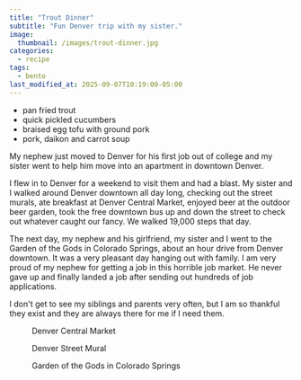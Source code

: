 ```yaml
---
title: "Trout Dinner"
subtitle: "Fun Denver trip with my sister."
image: 
  thumbnail: /images/trout-dinner.jpg
categories:
  - recipe
tags:
  - bento
last_modified_at: 2025-09-07T10:19:00-05:00
---
```


* pan fried trout
* quick pickled cucumbers
* braised egg tofu with ground pork 
* pork, daikon and carrot soup


My nephew just moved to Denver for his first job out of college and my sister went to help him move into an apartment in downtown Denver.

I flew in to Denver for a weekend to visit them and had a blast. My sister and I walked around Denver downtown all day long, checking out the street murals, ate breakfast at Denver Central Market, enjoyed beer at the outdoor beer garden, took the free downtown bus up and down the street to check out whatever caught our fancy. We walked 19,000 steps that day.

The next day, my nephew and his girlfriend, my sister and I went to the Garden of the Gods in Colorado Springs, about an hour drive from Denver downtown. It was a very pleasant day hanging out with family. I am very proud of my nephew for getting a job in this horrible job market. He never gave up and finally landed a job after sending out hundreds of job applications.

I don't get to see my siblings and parents very often, but I am so thankful they exist and they are always there for me if I need them.

<figure class="align-left">
  <a href="#"><img src="{{ '/images/denver-central-market.jpg' | absolute_url }}" alt=""></a>
  <figcaption>Denver Central Market</figcaption>
</figure> 

<figure class="align-left">
  <a href="#"><img src="{{ '/images/denver-street-mural.jpg' | absolute_url }}" alt=""></a>
  <figcaption>Denver Street Mural</figcaption>
</figure> 

<figure class="align-left">
  <a href="#"><img src="{{ '/images/garden-of-the-gods.jpg' | absolute_url }}" alt=""></a>
  <figcaption>Garden of the Gods in Colorado Springs</figcaption>
</figure> 
